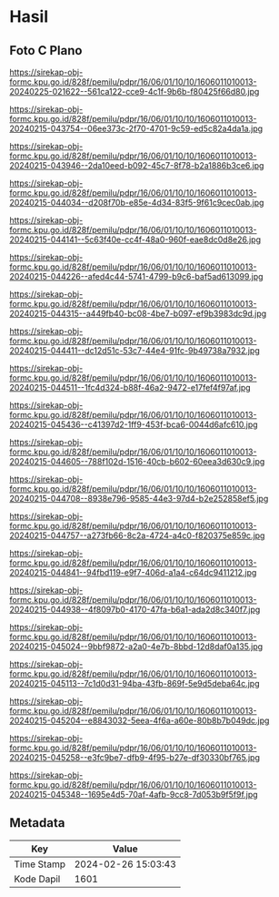 # Hasil

## Foto C Plano

https://sirekap-obj-formc.kpu.go.id/828f/pemilu/pdpr/16/06/01/10/10/1606011010013-20240225-021622--561ca122-cce9-4c1f-9b6b-f80425f66d80.jpg

https://sirekap-obj-formc.kpu.go.id/828f/pemilu/pdpr/16/06/01/10/10/1606011010013-20240215-043754--06ee373c-2f70-4701-9c59-ed5c82a4da1a.jpg

https://sirekap-obj-formc.kpu.go.id/828f/pemilu/pdpr/16/06/01/10/10/1606011010013-20240215-043946--2da10eed-b092-45c7-8f78-b2a1886b3ce6.jpg

https://sirekap-obj-formc.kpu.go.id/828f/pemilu/pdpr/16/06/01/10/10/1606011010013-20240215-044034--d208f70b-e85e-4d34-83f5-9f61c9cec0ab.jpg

https://sirekap-obj-formc.kpu.go.id/828f/pemilu/pdpr/16/06/01/10/10/1606011010013-20240215-044141--5c63f40e-cc4f-48a0-960f-eae8dc0d8e26.jpg

https://sirekap-obj-formc.kpu.go.id/828f/pemilu/pdpr/16/06/01/10/10/1606011010013-20240215-044226--afed4c44-5741-4799-b9c6-baf5ad613099.jpg

https://sirekap-obj-formc.kpu.go.id/828f/pemilu/pdpr/16/06/01/10/10/1606011010013-20240215-044315--a449fb40-bc08-4be7-b097-ef9b3983dc9d.jpg

https://sirekap-obj-formc.kpu.go.id/828f/pemilu/pdpr/16/06/01/10/10/1606011010013-20240215-044411--dc12d51c-53c7-44e4-91fc-9b49738a7932.jpg

https://sirekap-obj-formc.kpu.go.id/828f/pemilu/pdpr/16/06/01/10/10/1606011010013-20240215-044511--1fc4d324-b88f-46a2-9472-e17fef4f97af.jpg

https://sirekap-obj-formc.kpu.go.id/828f/pemilu/pdpr/16/06/01/10/10/1606011010013-20240215-045436--c41397d2-1ff9-453f-bca6-0044d6afc610.jpg

https://sirekap-obj-formc.kpu.go.id/828f/pemilu/pdpr/16/06/01/10/10/1606011010013-20240215-044605--788f102d-1516-40cb-b602-60eea3d630c9.jpg

https://sirekap-obj-formc.kpu.go.id/828f/pemilu/pdpr/16/06/01/10/10/1606011010013-20240215-044708--8938e796-9585-44e3-97d4-b2e252858ef5.jpg

https://sirekap-obj-formc.kpu.go.id/828f/pemilu/pdpr/16/06/01/10/10/1606011010013-20240215-044757--a273fb66-8c2a-4724-a4c0-f820375e859c.jpg

https://sirekap-obj-formc.kpu.go.id/828f/pemilu/pdpr/16/06/01/10/10/1606011010013-20240215-044841--94fbd119-e9f7-406d-a1a4-c64dc9411212.jpg

https://sirekap-obj-formc.kpu.go.id/828f/pemilu/pdpr/16/06/01/10/10/1606011010013-20240215-044938--4f8097b0-4170-47fa-b6a1-ada2d8c340f7.jpg

https://sirekap-obj-formc.kpu.go.id/828f/pemilu/pdpr/16/06/01/10/10/1606011010013-20240215-045024--9bbf9872-a2a0-4e7b-8bbd-12d8daf0a135.jpg

https://sirekap-obj-formc.kpu.go.id/828f/pemilu/pdpr/16/06/01/10/10/1606011010013-20240215-045113--7c1d0d31-94ba-43fb-869f-5e9d5deba64c.jpg

https://sirekap-obj-formc.kpu.go.id/828f/pemilu/pdpr/16/06/01/10/10/1606011010013-20240215-045204--e8843032-5eea-4f6a-a60e-80b8b7b049dc.jpg

https://sirekap-obj-formc.kpu.go.id/828f/pemilu/pdpr/16/06/01/10/10/1606011010013-20240215-045258--e3fc9be7-dfb9-4f95-b27e-df30330bf765.jpg

https://sirekap-obj-formc.kpu.go.id/828f/pemilu/pdpr/16/06/01/10/10/1606011010013-20240215-045348--1695e4d5-70af-4afb-9cc8-7d053b9f5f9f.jpg


## Metadata

| Key        | Value               |
| ---------- | ------------------- |
| Time Stamp | 2024-02-26 15:03:43 |
| Kode Dapil | 1601                |



